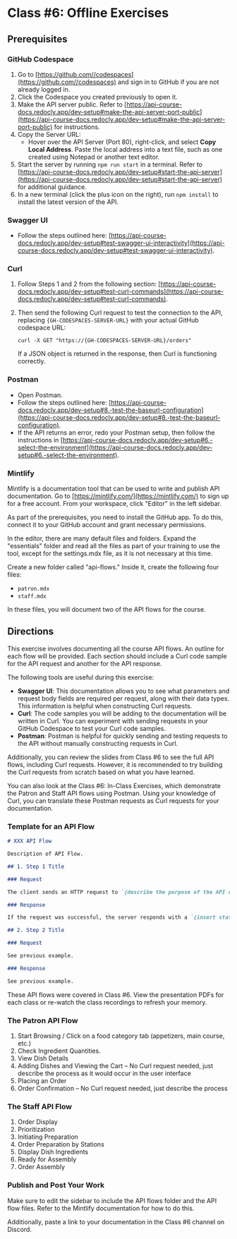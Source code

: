 # Class #6: Offline Exercises

## Prerequisites

### GitHub Codespace

1. Go to [https://github.com//codespaces](https://github.com//codespaces) and sign in to GitHub if you are not already logged in.
2. Click the Codespace you created previously to open it.
3. Make the API server public. Refer to [https://api-course-docs.redocly.app/dev-setup#make-the-api-server-port-public](https://api-course-docs.redocly.app/dev-setup#make-the-api-server-port-public) for instructions.
4. Copy the Server URL:
   - Hover over the API Server (Port 80), right-click, and select **Copy Local Address**. Paste the local address into a text file, such as one created using Notepad or another text editor.
5. Start the server by running `npm run start` in a terminal. Refer to [https://api-course-docs.redocly.app/dev-setup#start-the-api-server](https://api-course-docs.redocly.app/dev-setup#start-the-api-server) for additional guidance.
6. In a new terminal (click the plus icon on the right), run `npm install` to install the latest version of the API.

### Swagger UI

- Follow the steps outlined here: [https://api-course-docs.redocly.app/dev-setup#test-swagger-ui-interactivity](https://api-course-docs.redocly.app/dev-setup#test-swagger-ui-interactivity).

### Curl

1. Follow Steps 1 and 2 from the following section: [https://api-course-docs.redocly.app/dev-setup#test-curl-commands](https://api-course-docs.redocly.app/dev-setup#test-curl-commands).
2. Then send the following Curl request to test the connection to the API, replacing `{GH-CODESPACES-SERVER-URL}` with your actual GitHub codespace URL:

   ```shell
   curl -X GET "https://{GH-CODESPACES-SERVER-URL}/orders"
   ```

   If a JSON object is returned in the response, then Curl is functioning correctly.

### Postman

- Open Postman.
- Follow the steps outlined here: [https://api-course-docs.redocly.app/dev-setup#8.-test-the-baseurl-configuration](https://api-course-docs.redocly.app/dev-setup#8.-test-the-baseurl-configuration).
- If the API returns an error, redo your Postman setup, then follow the instructions in [https://api-course-docs.redocly.app/dev-setup#6.-select-the-environment](https://api-course-docs.redocly.app/dev-setup#6.-select-the-environment).

### Mintlify

Mintlify is a documentation tool that can be used to write and publish API documentation.
Go to [https://mintlify.com/](https://mintlify.com/) to sign up for a free account. From your workspace, click "Editor" in the left sidebar.

As part of the prerequisites, you need to install the GitHub app. To do this, connect it to your GitHub account and grant necessary permissions.

In the editor, there are many default files and folders. Expand the "essentials" folder and read all the files as part of your training to use the tool, except for the settings.mdx file, as it is not necessary at this time.

Create a new folder called "api-flows." Inside it, create the following four files:

- `patron.mdx`
- `staff.mdx`

In these files, you will document two of the API flows for the course.

## Directions

This exercise involves documenting all the course API flows. An outline for each flow will be provided. Each section should include a Curl code sample for the API request and another for the API response.

The following tools are useful during this exercise:

- **Swagger UI**: This documentation allows you to see what parameters and request body fields are required per request, along with their data types. This information is helpful when constructing Curl requests.
- **Curl**: The code samples you will be adding to the documentation will be written in Curl. You can experiment with sending requests in your GitHub Codespace to test your Curl code samples.
- **Postman**: Postman is helpful for quickly sending and testing requests to the API without manually constructing requests in Curl.

Additionally, you can review the slides from Class #6 to see the full API flows, including Curl requests. However, it is recommended to try building the Curl requests from scratch based on what you have learned.

You can also look at the Class #6: In-Class Exercises, which demonstrate the Patron and Staff API flows using Postman. Using your knowledge of Curl, you can translate these Postman requests as Curl requests for your documentation.

### Template for an API Flow

```markdown
# XXX API Flow

Description of API Flow.

## 1. Step 1 Title

### Request

The client sends an HTTP request to `{describe the purpose of the API request}`.

### Response

If the request was successful, the server responds with a `{insert status code}` status code with the response body containing `{describe the important fields of the response}`.

## 2. Step 2 Title

### Request

See previous example.

### Response

See previous example.
```

These API flows were covered in Class #6. View the presentation PDFs for each class or re-watch the class recordings to refresh your memory.

### The Patron API Flow

1. Start Browsing / Click on a food category tab (appetizers, main course, etc.)
2. Check Ingredient Quantities.
3. View Dish Details
4. Adding Dishes and Viewing the Cart – No Curl request needed, just describe the process as it would occur in the user interface
5. Placing an Order
6. Order Confirmation – No Curl request needed, just describe the process

### The Staff API Flow

1. Order Display
2. Prioritization
3. Initiating Preparation
4. Order Preparation by Stations
5. Display Dish Ingredients
6. Ready for Assembly
7. Order Assembly

### Publish and Post Your Work

Make sure to edit the sidebar to include the API flows folder and the API flow files. Refer to the Mintlify documentation for how to do this.

Additionally, paste a link to your documentation in the Class #6 channel on Discord.
